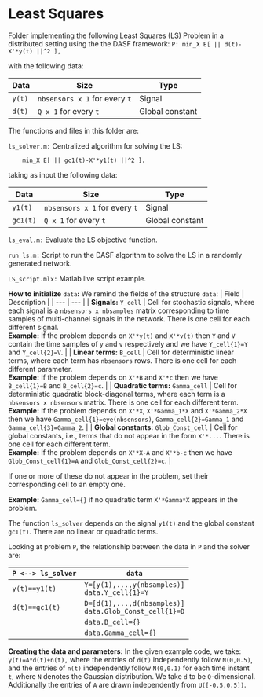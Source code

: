 # Least Squares
 
Folder implementing the following Least Squares (LS) Problem in a distributed setting using the the DASF framework:
``
P: min_X E[ || d(t)-X'*y(t) ||^2 ],
``

with the following data:

|Data|Size|Type|
| --- | --- | --- |
| `y(t)` | `nbsensors x 1` for every `t` | Signal |
| `d(t)` | `Q x 1` for every `t` | Global constant |


The functions and files in this folder are:

`ls_solver.m:` Centralized algorithm for solving the LS:

        min_X E[ || gc1(t)-X'*y1(t) ||^2 ].

taking as input the following data:

|Data|Size|Type|
| --- | --- | --- |
| `y1(t)` | `nbsensors x 1` for every `t` | Signal |
| `gc1(t)` | `Q x 1` for every `t` | Global constant |


`ls_eval.m:`  Evaluate the LS objective function.

`run_ls.m:` Script to run the DASF algorithm to solve the LS in a randomly generated network.

`LS_script.mlx:` Matlab live script example.

**How to initialize** `data`**:** We remind the fields of the structure `data`:
| Field | Description |
 | --- | --- |
 | **Signals:** `Y_cell` | Cell for stochastic signals, where each signal is a `nbsensors x nbsamples` matrix corresponding to time samples of multi-channel signals in the network. There is one cell for each different signal. <br /> **Example:** If the problem depends on `X'*y(t)` and `X'*v(t)` then `Y` and `V` contain the time samples of `y` and `v` respectively and we have `Y_cell{1}=Y` and `Y_cell{2}=V`. |
| **Linear terms:** `B_cell` | Cell for deterministic linear terms, where each term has `nbsensors` rows. There is one cell for each different parameter. <br />**Example:** If the problem depends on `X'*B` and `X'*c` then we have `B_cell{1}=B` and `B_cell{2}=c`. |
| **Quadratic terms:** `Gamma_cell` | Cell for deterministic quadratic block-diagonal terms, where each term is a `nbsensors x nbsensors` matrix. There is one cell for each different term. <br />**Example:** If the problem depends on `X'*X`, `X'*Gamma_1*X` and `X'*Gamma_2*X` then we have `Gamma_cell{1}=eye(nbsensors)`, `Gamma_cell{2}=Gamma_1` and `Gamma_cell{3}=Gamma_2`. |
| **Global constants:** `Glob_Const_cell` | Cell for global constants, i.e., terms that do not appear in the form `X'*...`. There is one cell for each different term. <br />**Example:** If the problem depends on `X'*X-A` and `X'*b-c` then we have `Glob_Const_cell{1}=A` and `Glob_Const_cell{2}=c`. |

If one or more of these do not appear in the problem, set their corresponding cell to an empty one.

**Example:** `Gamma_cell={}` if no quadratic term `X'*Gamma*X` appears in the problem.

The function `ls_solver` depends on the signal `y1(t)` and the global constant `gc1(t)`. There are no linear or quadratic terms.

Looking at problem `P`, the relationship between the data in `P` and the solver are:

|`P <--> ls_solver`| `data` |
| --- | --- |
| `y(t)==y1(t)` | `Y=[y(1),...,y(nbsamples)]`<br />`data.Y_cell{1}=Y` |
| `d(t)==gc1(t)`| `D=[d(1),...,d(nbsamples)]`<br />`data.Glob_Const_cell{1}=D`|
| | `data.B_cell={}` |
| | `data.Gamma_cell={}` |

**Creating the data and parameters:** In the given example code, we take:
``
y(t)=A*d(t)+n(t),
``
where the entries of `d(t)` independently follow `N(0,0.5)`, and the entries of `n(t)` independently follow `N(0,0.1)` for each time instant `t`, where `N` denotes the Gaussian distribution. We take `d` to be `Q`-dimensional. Additionally the entries of `A` are drawn independently from `U([-0.5,0.5])`.